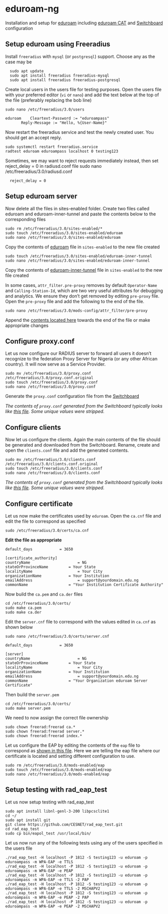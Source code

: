 # eduroam-ng
Installation and setup for [eduroam](https://www.eduroam.org) including [eduroam CAT](https://cat.eduroam.org) and [Switchboard](https://switchboard.eduroam.africa) configuration

## Setup eduroam using Freeradius
Install `freeradius` with `mysql` (or `postgresql`) support. Choose any as the case may be
```
  sudo apt update
  sudo apt install freeradius freeradius-mysql
  sudo apt install freeradius freeradius-postgresql
```

Create local users in the users file for testing purposes. Open the users file with your preferred editor (`vi` or `nano`) and add the text below at the top of the file (preferably replacing the bob line)
```
sudo nano /etc/freeradius/3.0/users
```

```
eduroam    Cleartext-Password := "eduroampass"
       Reply-Message := "Hello, %{User-Name}"
```
Now restart the freeradius service and test the newly created user. You should get an accept reply.
```
sudo systemctl restart freeradius.service
radtest eduroam eduroampass localhost 0 testing123
```
Sometimes, we may want to reject requests immediately instead, then set reject_delay = 0 in radiusd.conf file
sudo nano /etc/freeradius/3.0/radiusd.conf
```
  reject_delay = 0
```
## Setup eduroam server
Now delete all the files in sites-enabled folder. Create two files called eduroam and eduroam-inner-tunnel and paste the contents below to the corresponding files
```
sudo rm /etc/freeradius/3.0/sites-enabled/*
sudo touch /etc/freeradius/3.0/sites-enabled/eduroam
sudo nano /etc/freeradius/3.0/sites-enabled/eduroam
```
Copy the contents of [eduroam](https://github.com/ezeasorekene/eduroam-ng/blob/master/sites-enabled/eduroam) file in `sites-enabled` to the new file created
```
sudo touch /etc/freeradius/3.0/sites-enabled/eduroam-inner-tunnel
sudo nano /etc/freeradius/3.0/sites-enabled/eduroam-inner-tunnel
```
Copy the contents of [eduroam-inner-tunnel](https://github.com/ezeasorekene/eduroam-ng/blob/master/sites-enabled/eduroam-inner-tunnel) file in `sites-enabled` to the new file created


In some cases, `attr_filter.pre-proxy` removes by default `Operator-Name` and `Calling-Station-Id`, which are two very useful attributes for debugging and analytics. We ensure they don’t get removed by editing `pre-proxy` file. Open the `pre-proxy` file and add the following to the end of the file.
```
sudo nano /etc/freeradius/3.0/mods-config/attr_filter/pre-proxy
```
Append the [contents located here](https://github.com/ezeasorekene/eduroam-ng/blob/master/others/pre-proxy) towards the end of the file or make appropriate changes

## Configure proxy.conf
Let us now configure our RADIUS server to forward all users it doesn’t recognize to the federation Proxy Server for Nigeria (or any other African country). It will now serve as a Service Provider.
```
sudo mv /etc/freeradius/3.0/proxy.conf /etc/freeradius/3.0/proxy.conf.original
sudo touch /etc/freeradius/3.0/proxy.conf
sudo nano /etc/freeradius/3.0/proxy.conf
```
Generate the `proxy.conf` configuration file from the [Switchboard](https://switchboard.eduroam.africa)

*The contents of `proxy.conf` generated from the Switchboard typically looks like [this file](https://github.com/ezeasorekene/eduroam-ng/blob/master/switchboard/proxy.conf). Some unique values were stripped.*

## Configure clients
Now let us configure the clients. Again the main contents of the file should be generated and downloaded from the Switchboard. Rename, create and open the `clients.conf` file and add the generated contents.
```
sudo mv /etc/freeradius/3.0/clients.conf /etc/freeradius/3.0/clients.conf.original
sudo touch /etc/freeradius/3.0/clients.conf
sudo nano /etc/freeradius/3.0/clients.conf
```
*The contents of `proxy.conf` generated from the Switchboard typically looks like [this file](https://github.com/ezeasorekene/eduroam-ng/blob/master/switchboard/clients.conf). Some unique values were stripped.*

## Configure certificate
Let us now make the certificates used by `eduroam`. Open the `ca.cnf` file and edit the file to correspond as specified
```
sudo /etc/freeradius/3.0/certs/ca.cnf
```
**Edit the file as appropriate**
```
default_days            = 3650

[certificate_authority]
countryName             		= NG
stateOrProvinceName     	= Your State
localityName            		= Your City
organizationName        	= Your Institution
emailAddress            		= support@yourdomain.edu.ng
commonName              	= "Your Institution Certificate Authority"
```
Now build the `ca.pem` and `ca.der` files
```
cd /etc/freeradius/3.0/certs/
sudo make ca.pem
sudo make ca.der
```
Edit the `server.cnf` file to correspond with the values edited in `ca.cnf` as shown below
```
sudo nano /etc/freeradius/3.0/certs/server.cnf
```
```
default_days            = 3650

[server]
countryName             		= NG
stateOrProvinceName     	= Your State
localityName            		= Your City
organizationName        	= Your Institution
emailAddress            		= support@yourdomain.edu.ng
commonName              	= "Your Organization eduroam Server Certificate"
```
Then build the `server.pem`
```
cd /etc/freeradius/3.0/certs/
sudo make server.pem
```
We need to now assign the correct file ownership
```
sudo chown freerad:freerad ca.*
sudo chown freerad:freerad server.*
sudo chown freerad:freerad index.*
```
Let us configure the EAP by editing the contents of the `eap` file to correspond as [shown in this file](https://github.com/ezeasorekene/eduroam-ng/blob/master/mods-enabled/eap). Here we are telling the eap file where our certificate is located and setting different configuration to use.
```
sudo rm /etc/freeradius/3.0/mods-enabled/eap
sudo touch /etc/freeradius/3.0/mods-enabled/eap
sudo nano /etc/freeradius/3.0/mods-enabled/eap
```
## Setup testing with rad_eap_test
Let us now setup testing with rad_eap_test
```
sudo apt install libnl-genl-3-200 libpcsclite1
cd ~/
sudo apt install git
git clone https://github.com/CESNET/rad_eap_test.git
cd rad_eap_test
sudo cp bin/eapol_test /usr/local/bin/
```
Let us now run any of the following tests using any of the users specified in the users file
```
./rad_eap_test -H localhost -P 1812 -S testing123 -u eduroam -p eduroampass -m WPA-EAP -e TTLS
./rad_eap_test -H localhost -P 1812 -S testing123 -u eduroam -p eduroampass -m WPA-EAP -e PEAP
./rad_eap_test -H localhost -P 1812 -S testing123 -u eduroam -p eduroampass -m WPA-EAP -e TTLS -2 PAP
./rad_eap_test -H localhost -P 1812 -S testing123 -u eduroam -p eduroampass -m WPA-EAP -e TTLS -2 MSCHAPV2
./rad_eap_test -H localhost -P 1812 -S testing123 -u eduroam -p eduroampass -m WPA-EAP -e PEAP -2 PAP
./rad_eap_test -H localhost -P 1812 -S testing123 -u eduroam -p eduroampass -m WPA-EAP -e PEAP -2 MSCHAPV2
```

